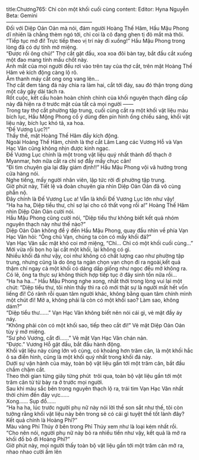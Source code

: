 title:Chương765: Chỉ còn một khối cuối cùng
content:
Editor: Hyna Nguyễn<br>Beta: Gemini<br>————————————————–<br>Đối với Diệp Oản Oản mà nói, đám người Hoàng Thế Hâm, Hầu Mậu Phong dĩ nhiên là chẳng thèm ngó tới, chỉ coi là cô đang ghen tị đỏ mắt mà thôi.<br>“Tiếp tục mở đi! Trực tiếp theo vị trí này đi xuống!” Hầu Mậu Phong trong lòng đã có dự tính mở miệng.<br>“Được rồi ông chủ!” Thợ cắt gật đầu, xoa xoa đôi bàn tay, bắt đầu cắt xuống một đao mang tính mấu chốt này.<br>Ánh mắt của mọi người đều rơi vào trên tay của thợ cắt, trên mặt Hoàng Thế Hâm vẻ kích động càng lộ rõ.<br>Âm thanh máy cắt ong ong vang lên…<br>Thợ cắt đem tảng đá này chia ra làm hai, cắt tới đáy, sau đó thận trọng dùng một cây gậy dài tách ra.<br>Rốt cuộc, kết cấu hoàn hoàn chỉnh chỉnh của khối nguyên thạch đẳng cấp này đã hiện ra ở trước mặt của tất cả mọi người ——<br>Trong tay thợ cắt phường tập trung, cuối cùng cắt ra một khối vật liệu màu bích lục, Hầu Mộng Phong cố ý dùng đèn pin hình ống chiếu sáng, khối vật liệu này, bích lục khó tả, xa hoa.<br>“Đế Vương Lục?!”<br>Thấy thế, mặt Hoàng Thế Hâm đầy kích động.<br>Ngoài Hoàng Thế Hâm, chính là thợ cắt Lâm Lang các Vương Hỗ và Vạn Hạc Vân cũng không nhịn được kinh ngạc.<br>Đế Vương Lục chính là một trong vật liệu quý nhất thành đổ thạch ở Myanmar, hơn nữa cắt ra chỉ sợ đầy mấy chục cân!<br>“Đi tìm chuyên gia lại đây giám định!!” Hầu Mậu Phong vội vã hướng trong cửa hàng nói.<br>Nghe tiếng, mấy người nhân viên, lập tức rời đi phường tập trung.<br>Giờ phút này, Tiết lệ và đoàn chuyên gia nhìn Diệp Oản Oản đã vô cùng phẫn nộ.<br>Đây chính là Đế Vương Lục a! Vẫn là khối Đế Vương Lục lớn như vậy!<br>“Ha ha ha, Diệp tiểu thư, chỉ sợ lại cho cô thất vọng rồi a!” Hoàng Thế Hâm nhìn Diệp Oản Oản cười nói.<br>Hầu Mậu Phong cũng cười nói, “Diệp tiểu thư không biết kết quả nhóm nguyên thạch này như thế nào?”<br>Diệp Oản Oản không để ý đến Hầu Mậu Phong, quay đầu nhìn về phía Vạn Hạc Vân hỏi: “Ông chủ Vạn, chúng ta còn có mấy khối đá?”<br>Vạn Hạc Vân sắc mặt khó coi mở miệng, “Chỉ… Chỉ có một khối cuối cùng…”<br>Mới vừa rồi bọn họ lại cắt một khối, lại không có gì.<br>Nhiều khối đá như vậy, coi như không có chất lượng cao như phường tập trung, nhưng cũng là do ông ta ngàn chọn vạn chọn đi ra ngoài,kết quả thậm chí ngay cả một khối có dáng dấp giống như ngọc đều mở không ra.<br>Có lẽ, ông ta thực sự không thích hợp tiếp tục ở đây sinh tồn nữa rồi…<br>“Ha ha ha…” Hầu Mậu Phong nghe xong, nhất thời trong lòng vui lại một chút: “Diệp tiểu thư, tôi nhìn thấy thì ra cô mới thật sự là người mất hết vốn liếng đi! Có rảnh rỗi quan tâm người khác, không bằng quan tâm chính mình một chút đi! Mở a, không phải là còn có một khối sao? Làm sao, không dám?”<br>“Diệp tiểu thư......” Vạn Hạc Vân không biết nên nói cái gì, vẻ mặt đầy áy náy.<br>“Không phải còn có một khối sao, tiếp theo cắt đi!” Vẻ mặt Diệp Oản Oản tùy ý mở miệng.<br>“Sư phó Vương, cắt đi......” Vẻ mặt Vạn Hạc Vân chán nản.<br>“Được.” Vương Hỗ gật đầu, bắt đầu hành động.<br>Khối vật liệu này cũng lớn vô cùng, có khoảng hơn trăm cân, là một khối hắc ô sa điển hình, cũng là một khối quý nhất trong khối đá này.<br>Dưới sự vận hành của máy, toàn bộ vật liệu gần tới một trăm cân, bắt đầu chầm chậm cắt.<br>Theo thời gian từng giây từng phút  trôi qua, toàn bộ vật liệu gần tới một trăm cân từ từ bày ra ở trước mọi người.<br>Sau khi màu sắc bên trong nguyên thạch lộ ra, trái tim Vạn Hạc Vân nhất thời chìm đến đáy vực......<br>Xong...... Sụp đổ......<br>“Ha ha ha, lúc trước người phụ nữ này nói lời thề son sắt như thế, tôi còn tưởng rằng khối vật liệu này bên trong sẽ có cái gì tuyệt thế tốt lành đây? Kết quả chính là Hoàng Phỉ?”<br>Màu vàng Phỉ Thúy ở bên trong Phỉ Thúy xem như là loại kém nhất rồi.<br>“Cho nên nói, người phụ nữ này bỏ ra nhiều tiền như vậy, kết quả là mở ra khối đồ bỏ đi Hoàng Phỉ?”<br>Giờ phút này, mọi người thấy toàn bộ vật liệu gần tới một trăm cân mở ra, nhao nhao cười ầm lên